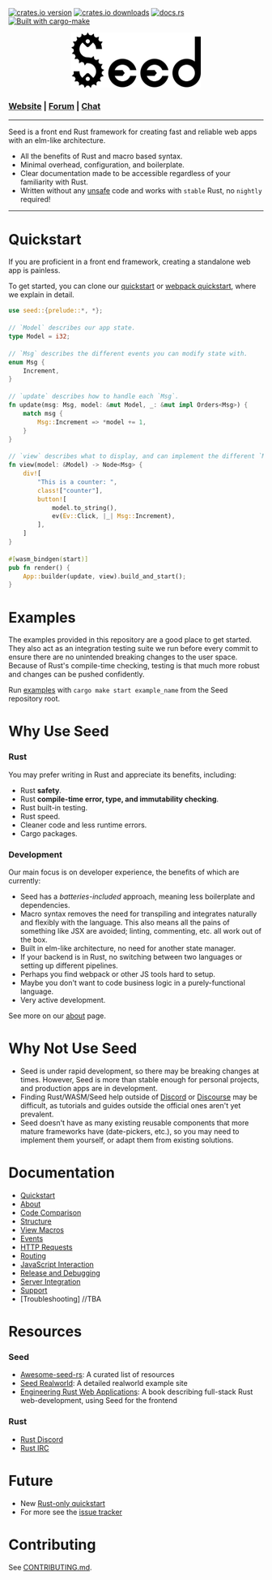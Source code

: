 [![crates.io version](https://meritbadge.herokuapp.com/seed)](https://crates.io/crates/seed)
[![crates.io downloads](https://img.shields.io/crates/d/seed.svg)](https://crates.io/crates/seed)
[![docs.rs](https://docs.rs/seed/badge.svg)](https://docs.rs/seed)
[![Built with cargo-make](https://sagiegurari.github.io/cargo-make/assets/badges/cargo-make.svg)](https://sagiegurari.github.io/cargo-make)

<p align="center">
  <img src="/seed_branding/seed_logo.svg" width="256" title="Seed logo">
</p>

### [Website](https://seed-rs.org) | [Forum](https://seed.discourse.group) | [Chat](https://discord.gg/JHHcHp5)
---
Seed is a front end Rust framework for creating fast and reliable web apps with an elm-like architecture.

- All the benefits of Rust and macro based syntax.
- Minimal overhead, configuration, and boilerplate.
- Clear documentation made to be accessible regardless of your familiarity with Rust.
- Written without any [unsafe](https://doc.rust-lang.org/book/ch19-01-unsafe-rust.html) code and works with `stable` Rust, no `nightly` required!

---

# Quickstart

If you are proficient in a front end framework, creating a standalone web app is painless.

To get started, you can clone our [quickstart](https://github.com/seed-rs/seed-quickstart) or [webpack quickstart](https://github.com/seed-rs/seed-quickstart-webpack), where we explain in detail.

```rust
use seed::{prelude::*, *};

// `Model` describes our app state.
type Model = i32;

// `Msg` describes the different events you can modify state with.
enum Msg {
    Increment,
}

// `update` describes how to handle each `Msg`.
fn update(msg: Msg, model: &mut Model, _: &mut impl Orders<Msg>) {
    match msg {
        Msg::Increment => *model += 1,
    }
}

// `view` describes what to display, and can implement the different `Msg`s you define.
fn view(model: &Model) -> Node<Msg> {
    div![
        "This is a counter: ",
        class!["counter"],
        button![
            model.to_string(),
            ev(Ev::Click, |_| Msg::Increment),
        ],
    ]
}

#[wasm_bindgen(start)]
pub fn render() {
    App::builder(update, view).build_and_start();
}
```

# Examples
The examples provided in this repository are a good place to get started. They also act as an integration testing suite we run before every commit to ensure there are no unintended breaking changes to the user space. Because of Rust's compile-time checking, testing is that much more robust and changes can be pushed confidently.

Run [examples](examples/) with `cargo make start example_name` from the Seed repository root.

# Why Use Seed

### Rust
You may prefer writing in Rust and appreciate its benefits, including:
- Rust **safety**.
- Rust **compile-time error, type, and immutability checking**.
- Rust built-in testing.
- Rust speed.
- Cleaner code and less runtime errors.
- Cargo packages.

### Development
Our main focus is on developer experience, the benefits of which are currently:
- Seed has a *batteries-included* approach, meaning less boilerplate and dependencies.
- Macro syntax removes the need for transpiling and integrates naturally and flexibly with the language. This also means all the pains of something like JSX are avoided; linting, commenting, etc. all work out of the box.
- Built in elm-like architecture, no need for another state manager.
- If your backend is in Rust, no switching between two languages or setting up different pipelines.
- Perhaps you find webpack or other JS tools hard to setup.
- Maybe you don't want to code business logic in a purely-functional language.
- Very active development.

See more on our [about](https://seed-rs.org/guide/about) page.

# Why Not Use Seed
- Seed is under rapid development, so there may be breaking changes at times. However, Seed is more than stable enough for personal projects, and production apps are in development.
- Finding Rust/WASM/Seed help outside of [Discord](https://discord.gg/JHHcHp5) or [Discourse](https://seed.discourse.group) may be difficult, as tutorials and guides outside the official ones aren't yet prevalent.
- Seed doesn't have as many existing reusable components that more mature frameworks have (date-pickers, etc.), so you may need to implement them yourself, or adapt them from existing solutions.

# Documentation
- [Quickstart](https://seed-rs.org/guide/quickstart)
- [About](https://seed-rs.org/guide/about)
- [Code Comparison](https://seed-rs.org/guide/code-comparison)
- [Structure](https://seed-rs.org/guide/structure)
- [View Macros](https://seed-rs.org/guide/view)
- [Events](https://seed-rs.org/guide/events)
- [HTTP Requests](https://seed-rs.org/guide/events)
- [Routing](https://seed-rs.org/guide/routing)
- [JavaScript Interaction](https://seed-rs.org/guide/javascript-interaction)
- [Release and Debugging](https://seed-rs.org/guide/release-and-debugging)
- [Server Integration](https://seed-rs.org/guide/server-integration)
- [Support](https://seed-rs.org/guide/support)
- [Troubleshooting] //TBA

# Resources
### Seed
- [Awesome-seed-rs](https://github.com/seed-rs/awesome-seed-rs): A curated list of resources
- [Seed Realworld](https://github.com/seed-rs/seed-rs-realworld): A detailed realworld example site
- [Engineering Rust Web Applications](https://erwabook.com/intro/): A book describing full-stack Rust web-development, using Seed for the frontend

### Rust
- [Rust Discord](https://discordapp.com/invite/rust-lang)
- [Rust IRC](https://www.irccloud.com/invite?channel=%23%23rust&hostname=chat.freenode.net&port=6697&ssl=1)

# Future
- New [Rust-only quickstart](https://github.com/MartinKavik/seeder)
- For more see the [issue tracker](../../issues/)

# Contributing
See [CONTRIBUTING.md](CONTRIBUTING.md).

